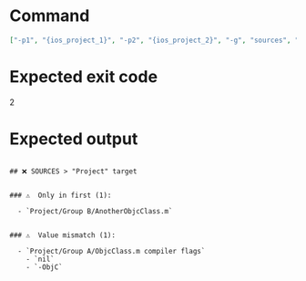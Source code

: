 # Command
```json
["-p1", "{ios_project_1}", "-p2", "{ios_project_2}", "-g", "sources", "-t", "Project", "-f", "markdown", "-v"]
```

# Expected exit code
2

# Expected output
```

## ❌ SOURCES > "Project" target


### ⚠️  Only in first (1):

  - `Project/Group B/AnotherObjcClass.m`


### ⚠️  Value mismatch (1):

  - `Project/Group A/ObjcClass.m compiler flags`
    - `nil`
    - `-ObjC`




```
